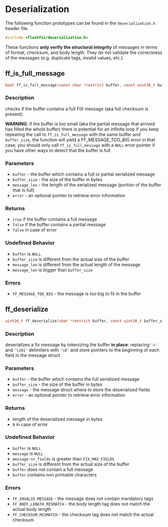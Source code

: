 # Deserialization

The following function prototypes can be found in the `deserialization.h` header file.

```c
#include <flashfix/deserialization.h>
```

These functions **only verify the structural integrity** of messages in terms of format, checksum, and body length. They do not validate the correctness of the messages (e.g. duplicate tags, invalid values, etc.).

## ff_is_full_message

```c
bool ff_is_full_message(const char *restrict buffer, const uint16_t buffer_size, const uint16_t message_len, ff_error_t *restrict error);
```

### Description
checks if the buffer contains a full FIX message (aka full checksum is present).

**WARNING**: if the buffer is too small (aka the partial message that arrived has filled the whole buffer) there is potential for an infinite loop if you keep repeating the call to `ff_is_full_message` with the same buffer and `buffer_size`, the function will yield a FF_MESSAGE_TOO_BIG error in that case, you should only call `ff_is_full_message` with a `NULL` error pointer if you have other ways to detect that the buffer is full

### Parameters
  - `buffer` - the buffer which contains a full or partial serialized message
  - `buffer_size` - the size of the buffer in bytes
  - `message_len` - the length of the serialized message (portion of the buffer that is full)
  - `error` - an optional pointer to retrieve error information

### Returns
  - `true` if the buffer contains a full message
  - `false` if the buffer contains a partial message
  - `false` in case of error

### Undefined Behavior
  - `buffer` is `NULL`
  - `buffer_size` is different from the actual size of the buffer
  - `message_len` is different from the actual length of the message
  - `message_len` is bigger than `buffer_size`

### Errors
  - `FF_MESSAGE_TOO_BIG` - the message is too big to fit in the buffer

## ff_deserialize

```c
uint16_t ff_deserialize(char *restrict buffer, const uint16_t buffer_size, ff_message_t *restrict message, ff_error_t *restrict error);
```

### Description
deserializes a fix message by tokenizing the buffer **in place**: replacing `'='` and `'\x01'` delimiters with `'\0'` and store pointers to the beginning of each field in the message struct

### Parameters
  - `buffer` - the buffer which contains the full serialized message
  - `buffer_size` - the size of the buffer in bytes
  - `message` - the message struct where to store the deserialized fields
  - `error` - an optional pointer to retrieve error information

### Returns
  - length of the deserialized message in bytes
  - `0` in case of error

### Undefined Behavior
  - `buffer` is `NULL`
  - `message` is `NULL`
  - `message->n_fields` is greater than `FIX_MAX_FIELDS`
  - `buffer_size` is different from the actual size of the buffer
  - `buffer` does not contain a full message
  - `buffer` contains non printable characters

### Errors
  - `FF_INVALID_MESSAGE` - the message does not contain mandatory tags
  - `FF_BODY_LENGTH_MISMATCH` - the body length tag does not match the actual body length
  - `FF_CHECKSUM_MISMATCH` - the checksum tag does not match the actual checksum